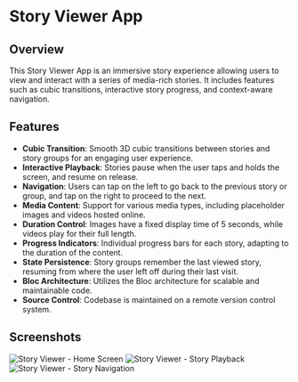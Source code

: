 # Story Viewer App

## Overview

This Story Viewer App is an immersive story experience allowing users to view and interact with a series of media-rich stories. It includes features such as cubic transitions, interactive story progress, and context-aware navigation.

## Features

- **Cubic Transition**: Smooth 3D cubic transitions between stories and story groups for an engaging user experience.
- **Interactive Playback**: Stories pause when the user taps and holds the screen, and resume on release.
- **Navigation**: Users can tap on the left to go back to the previous story or group, and tap on the right to proceed to the next.
- **Media Content**: Support for various media types, including placeholder images and videos hosted online.
- **Duration Control**: Images have a fixed display time of 5 seconds, while videos play for their full length.
- **Progress Indicators**: Individual progress bars for each story, adapting to the duration of the content.
- **State Persistence**: Story groups remember the last viewed story, resuming from where the user left off during their last visit.
- **Bloc Architecture**: Utilizes the Bloc architecture for scalable and maintainable code.
- **Source Control**: Codebase is maintained on a remote version control system.

## Screenshots

![Story Viewer - Home Screen](url-to-home-screen-screenshot)
![Story Viewer - Story Playback](url-to-story-playback-screenshot)
![Story Viewer - Story Navigation](url-to-story-navigation-screenshot)
